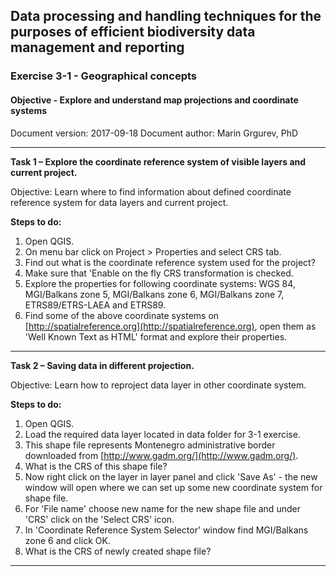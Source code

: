 ## Data processing and handling techniques for the purposes of efficient biodiversity data management and reporting
### Exercise 3-1 - Geographical concepts
#### Objective - Explore and understand map projections and coordinate systems
Document version: 2017-09-18
Document author: Marin Grgurev, PhD

---

**Task 1 – Explore the coordinate reference system of visible layers and current project.**

Objective: Learn where to find information about defined coordinate reference
system for data layers and current project.

**Steps to do:**

1. Open QGIS.
2. On menu bar click on Project > Properties and select CRS tab.
3. Find out what is the coordinate reference system used for the project?
4. Make sure that 'Enable on the fly CRS transformation is checked.
5. Explore the properties for following coordinate systems: WGS 84, MGI/Balkans zone 5, MGI/Balkans zone 6, MGI/Balkans zone 7, ETRS89/ETRS-LAEA and ETRS89.
6. Find some of the above coordinate systems on [http://spatialreference.org](http://spatialreference.org), open them as 'Well Known Text as HTML' format and explore their properties.

---

**Task 2 – Saving data in different projection.**

Objective: Learn how to reproject data layer in other coordinate system.

**Steps to do:**

1. Open QGIS.
2. Load the required data layer located in data folder for 3-1 exercise.
3. This shape file represents Montenegro administrative border downloaded from [http://www.gadm.org/](http://www.gadm.org/).
4. What is the CRS of this shape file?
5. Now right click on the layer in layer panel and click 'Save As' - the new window will open where we can set up some new coordinate system for shape file.
6. For 'File name' choose new name for the new shape file and under 'CRS' click on the 'Select CRS' icon.
7. In 'Coordinate Reference System Selector' window find MGI/Balkans zone 6 and click OK.
8. What is the CRS of newly created shape file?

---

